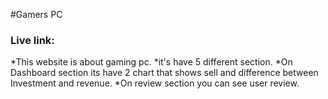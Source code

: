 #Gamers PC
### Live link: 

*This website is about gaming pc.
*it's have 5 different section.
*On Dashboard section its have 2 chart that shows sell and difference between Investment and revenue.
*On review section you can see user review.
